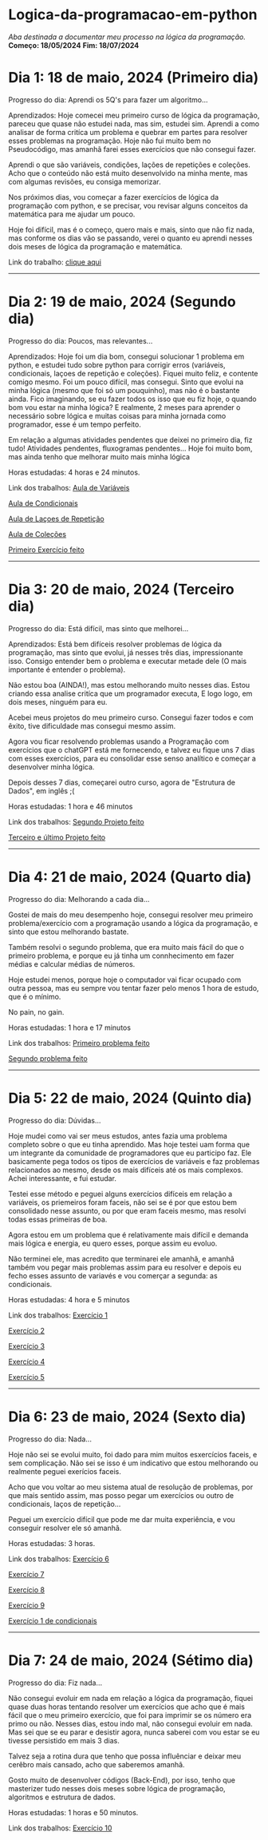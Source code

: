 # Logica-da-programacao-em-python
 *Aba destinada a documentar meu processo na lógica da programação.*
 **Começo: 18/05/2024**
 **Fim: 18/07/2024**

 # Dia 1: 18 de maio, 2024 (Primeiro dia)

Progresso do dia: Aprendi os 5Q's para fazer um algoritmo...

Aprendizados: Hoje comecei meu primeiro curso de lógica da programação, pareceu que quase não estudei nada, mas sim, estudei sim. Aprendi a como analisar de forma critíca um problema e quebrar em partes para resolver esses problemas na programação. Hoje não fui muito bem no Pseudocódigo, mas amanhã farei esses exercícios que não consegui fazer.

Aprendi o que são variáveis, condiçôes, lações de repetições e coleções. Acho que o conteúdo não está muito desenvolvido na minha mente, mas com algumas revisões, eu consiga memorizar.

Nos próximos dias, vou começar a fazer exercícios de lógica da programação com python, e se precisar, vou revisar alguns conceitos da matemática para me ajudar um pouco.

Hoje foi difícil, mas é o começo, quero mais e mais, sinto que não fiz nada, mas conforme os dias vão se passando, verei o quanto eu aprendi nesses dois meses de lógica da programação e matemática.

Link do trabalho: [clique aqui](README.md)

***

# Dia 2: 19 de maio, 2024 (Segundo dia)

Progresso do dia: Poucos, mas relevantes...

Aprendizados: Hoje foi um dia bom, consegui solucionar 1 problema em python, e estudei tudo sobre python para corrigir erros (variáveis, condicionais, laçoes de repetição e coleções). Fiquei muito feliz, e contente comigo mesmo. Foi um pouco difícil, mas consegui. Sinto que evolui na minha lógica (mesmo que foi só um pouquinho), mas não é o bastante ainda. Fico imaginando, se eu fazer todos os isso que eu fiz hoje, o quando bom vou estar na minha lógica? E realmente, 2 meses para aprender o necessário sobre lógica e muitas coisas para minha jornada como programador, esse é um tempo perfeito.

Em relação a algumas atividades pendentes que deixei no primeiro dia, fiz tudo! Atividades pendentes, fluxogramas pendentes... Hoje foi muito bom, mas ainda tenho que melhorar muito mais minha lógica

Horas estudadas: 4 horas e 24 minutos.

Link dos trabalhos: [Aula de Variáveis](pythoncorse1/variaveis.py)

[Aula de Condicionais](pythoncorse1/condicionais.py)

[Aula de Laçoes de Repetição](pythoncorse1/lacosderepeticao.py)

[Aula de Coleções](pythoncorse1/colecoes.py)

[Primeiro Exercício feito](pythoncorse1/projeto1.py)

***

# Dia 3: 20 de maio, 2024 (Terceiro dia)

Progresso do dia: Está difícil, mas sinto que melhorei...

Aprendizados: Está bem difíceis resolver problemas de lógica da programação, mas sinto que evolui, já nesses três dias, impressionante isso. Consigo entender bem o problema e executar metade dele (O mais importante é entender o problema).

Não estou boa (AINDA!), mas estou melhorando muito nesses dias. Estou criando essa analise critíca que um programador executa, E logo logo, em dois meses, ninguém para eu.

Acebei meus projetos do meu primeiro curso. Consegui fazer todos e com êxito, tive dificuldade mas consegui mesmo assim.

Agora vou ficar resolvendo problemas usando a Programação com exercícios que o chatGPT está me fornecendo, e talvez eu fique uns 7 dias com esses exercícios, para eu consolidar esse senso analítico e começar a desenvolver minha lógica.

Depois desses 7 dias, começarei outro curso, agora de "Estrutura de Dados", em inglês ;(

Horas estudadas: 1 hora e 46 minutos

Link dos trabalhos: [Segundo Projeto feito](pythoncorse1/projeto2.py)

[Terceiro e último Projeto feito](pythoncorse1/projeto3.py)

***

# Dia 4: 21 de maio, 2024 (Quarto dia)

Progresso do dia: Melhorando a cada dia...

Gostei de mais do meu desempenho hoje, consegui resolver meu primeiro problema/exercício com a programação usando a lógica da programação, e sinto que estou melhorando bastate.

Também resolvi o segundo problema, que era muito mais fácil do que o primeiro problema, e porque eu já tinha um connhecimento em fazer médias e calcular médias de números.

Hoje estudei menos, porque hoje o computador vai ficar ocupado com outra pessoa, mas eu sempre vou tentar fazer pelo menos 1 hora de estudo, que é o mínimo.

No pain, no gain.

Horas estudadas: 1 hora e 17 minutos

Link dos trabalhos: [Primeiro problema feito](pythoncorse1/Exercícios/exercicios1.py)

[Segundo problema feito](pythoncorse1/Exercícios/exercicio2.py)

***

# Dia 5: 22 de maio, 2024 (Quinto dia)

Progresso do dia: Dúvidas...

Hoje mudei como vai ser meus estudos, antes fazia uma problema completo sobre o que eu tinha aprendido. Mas hoje testei uam forma que um integrante da comunidade de programadores que eu participo faz. Ele basicamente pega todos os tipos de exercícios de variáveis e faz problemas relacionados ao mesmo, desde os mais difíceis até os mais complexos. Achei interessante, e fui estudar.

Testei esse método e peguei alguns exercícios difíceis em relação a variáveis, os priemeiros foram faceis, não sei se é por que estou bem consolidado nesse assunto, ou por que eram faceis mesmo, mas resolvi todas essas primeiras de boa.

Agora estou em um problema que é relativamente mais difícil e demanda mais lógica e energia, eu quero esses, porque assim eu evoluo.

Não terminei ele, mas acredito que terminarei ele amanhã, e amanhã também vou pegar mais problemas assim para eu resolver e depois eu fecho esses assunto de variavés e vou comerçar a segunda: as condicionais.

Horas estudadas: 4 hora e 5 minutos

Link dos trabalhos: [Exercício 1](exercíciosvariaveis/variavel1.py)

[Exercício 2](exercíciosvariaveis/variavel2.py)

[Exercício 3](exercíciosvariaveis/variavel3.py)

[Exercício 4](exercíciosvariaveis/variavel4.py)

[Exercício 5](exercíciosvariaveis/variavel5.py)

***

# Dia 6: 23 de maio, 2024 (Sexto dia)

Progresso do dia: Nada...

Hoje não sei se evolui muito, foi dado para mim muitos esxercícios faceis, e sem complicação. Não sei se isso é um indicativo que estou melhorando ou realmente peguei exerícios faceis.

Acho que vou voltar ao meu sistema atual de resolução de problemas, por que mais sentido assim, mas posso pegar um exercícios ou outro de condicionais, laços de repetição...

Peguei um exercício difícil que pode me dar muita experiência, e vou conseguir resolver ele só amanhã.

Horas estudadas: 3 horas.

Link dos trabalhos: [Exercício 6](exercíciosvariaveis/variavel6.py)

[Exercício 7](exercíciosvariaveis/variavel7.py)

[Exercício 8](exercíciosvariaveis/variavel8.py)

[Exercício 9](exercíciosvariaveis/variavel9.py)

[Exercício 1 de condicionais](exerciciocondicionais/condicionais1.py)

***

# Dia 7: 24 de maio, 2024 (Sétimo dia)

Progresso do dia: Fiz nada...

Não consegui evoluir em nada em relação a lógica da programação, fiquei quase duas horas tentando resolver um exercícios que acho que é mais fácil que o meu primeiro exercício, que foi para imprimir se os número era primo ou não. Nesses dias, estou indo mal, não consegui evoluir em nada. Mas sei que se eu parar e desistir agora, nunca saberei com vou estar se eu tivesse persistido em mais 3 dias.

Talvez seja a rotina dura que tenho que possa influênciar e deixar meu cerêbro mais cansado, acho que saberemos amanhã.

Gosto muito de desenvolver códigos (Back-End), por isso, tenho que masterizer tudo nesses dois meses sobre lógica de programação, algoritmos e estrutura de dados.

Horas estudadas: 1 horas e 50 minutos.

Link dos trabalhos: [Exercício 10](exercíciosvariaveis/variavel10.py)